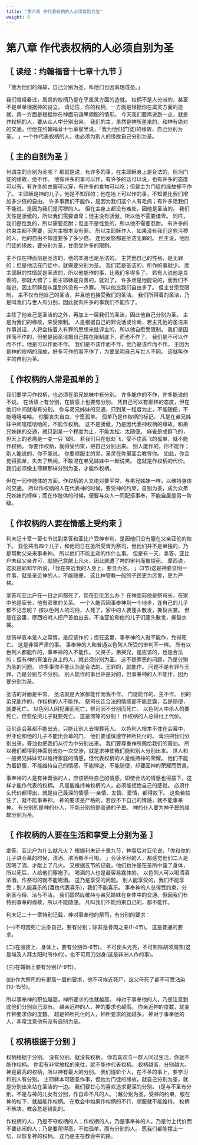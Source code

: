 ```yaml
---
title: "第八章 作代表权柄的人必须自别为圣"
weight: 8
---
```


# 第八章 作代表权柄的人必须自别为圣


## 〖 读经：约翰福音十七章十九节 〗

「我为他们的缘故，自己分别为圣，叫他们也因真理成圣。」

我们曾经看过，属灵的权柄乃是在乎属灵方面的造就。
权柄不是人分派的，甚至不是单单根据神的设立。
请记住，你的权柄，一方面是根据你在属灵方面的造就，再一方面是根据你在神面前谦卑顺服的情形。
今天我们要再说到一点，就是作权柄的人，要从众人中分别出来。
我们的主，虽然是神所差来的，和神有绝对的交通，但他在约翰福音十七章那里说，「我为他们(门徒)的缘故，自己分别为圣。
」一个作代表权柄的人，也必须为别人的缘故自己分别为圣。

## 〖 主的自别为圣 〗

何谓主的自别为圣呢？
那就是说，有许多的事，在主耶稣身上是合法的，但为门徒的缘故，他不作。
他有许多的事可以作，有许多的话可以说，也有许多的态度可以有，有许冬的衣服可以穿，有许多的食物可以吃；但是主为门徒的缘故却不作了。
主耶稣是神的儿子，他是不知罪的；他在地上可以作的事，不知要比我们增加多少倍的自由。
许多事我们不能作，是因为我们这个人有毛病；有许多话我们不能说，是因为我们是污秽的人。
但在主身上都没有难处，因他是圣洁的。
我们天性是骄傲的，所以我们需要谦卑；但主没有骄傲，所以他不需要谦卑。
同样，我们是性急的，所以需要忍耐；但主不是性急的，所以他不需要忍耐。
有许多的约束主都不需要，因为主根本没有罪。
所以主耶稣作人，如果没有我们这些污秽的人，他的自由不知道要多了多少倍。
连他发怒都是圣洁无罪的。
但主说，他因门徒的缘故，要分别为圣，甘愿受许多的限制。

主不仅在神面前是圣洁的，他的本身也是圣洁的。
主凭他自己的性格，是无罪的；但是他活在门徒中，就需要分别为圣。
我们若是圣洁的，所作的事就少。
而主耶稣的性情就是圣洁的，所以他能作的事，比我们多得多了。
若有人说他是良善的，那就大错了；而主耶稣是良善的，就对了。
许多话是他能说的，而我们不能说，因主耶稣是从里到外没有一点罪。
所以他比我们自由多了。
但主甘愿受限制。
主不仅有他自己的圣洁，并且他也接受我们的圣洁。
我们所得着的圣洁，乃是叫我们与世人有分别，因此就有许多的事我们不能作了。

主除了他自己是圣洁的之外，再加上一层我们的圣洁，因此他自己分别为圣。
主是为我们的缘故，来受限制。
人是根据自己的罪说话或论断，若主凭他的圣洁来作事说话，人将会按着人有罪的思想来批评主的，所以他自愿受限制。
我们是因罪而不作的，但他是因圣洁把自己摆在限制底下，而也不作了。
我们是不可以作而不作，他是可以作而不作。
我们是不该作而不作，他乃是该作而不作。
主因为是神的权柄的缘故，好多可作的事不作了，为要显明自己与世人不同。
这就叫作主的自别为圣。

## 〖 作权柄的人常是孤单的 〗

我们要学习作权柄，也必须在弟兄姊妹中有分别。
许多能作的不作，许多能说的不说。
在话语上有分别，在情感上也要有分别。
凭自己可以有那样的态度，但在他们中间就得有分别。
你与弟兄姊妹的交通，只到某一程度为止，不能随便，不能嘻嘻哈哈。
你要丧失自由，宁愿孤单。
孤单乃是作权柄的标记。
凡是在弟兄姊妹中间嘻嘻哈哈的，不能作权柄。
这不是骄傲，乃是因代表神权柄的缘故，和弟兄姊妹的交通，就只到某一个程度为止，不能太松、太随便。
麻雀是成群飞的，但天上的老鹰是一变一只飞的。
若我们只在低处飞，受不住高飞的孤单，就不能作权柄。
你要作权柄，就得受约束，把自己分别出来。
别人能作的，你不能作；别人能说的，你不能说。
你要顺服主的灵，圣灵在你里面会教导你。
如此，你会觉得孤单，失去了热闹，不敢混在弟兄姊妹中一起说笑。
这就是作权柄的代价。
我们必须像主耶稣那样分别为圣，才能作权柄。

但在一同作肢体的方面，作权柄的人又绝对要平常，与弟兄姊妹一样，以维持身体的交通。
所以作权柄的人在代表神的时候，要受神的约束，自别为圣，成为众弟兄姊妹的榜样；而在作肢体的时候，便要与众人一同配搭事奉，不能自居是另一阶级。

## 〖 作权柄的人要在情感上受约束 〗

利未记十章一至七节说到拿答和亚比户受神审判，是因他们没有服在父亲亚伦的权下。
亚伦共有四个儿子，和他同日在圣所受膏为祭司，但他们并不是单独的，乃是帮助父亲来事奉神。
所以他们不能主动的作什么事。
但是有一天，拿答、亚比户未经父亲许可，就随己意献上凡火，因此就遭了神的审判而被烧死。
摩西说，这就是耶和华所说，「我在亲近我的人身上，要显为圣。
」(3节)这是神要显明一件事，就是亲近神的人，不能随便。
这比神管教一般的子民更为厉害，更为严格。

拿答和亚比户在一日之间都死了，现在亚伦怎么办？
在神面前他是祭司长，在家中他是家长，他有双重的关系。
一个人能否因事奉神到一个地步，连自己的儿子都不记念呢？
按以色列人的习俗，人死了，家中的人要蓬头散发，撕裂衣裳。
但是在这里，摩西吩咐人把尸首抬出去，不准亚伦和他的儿子们蓬头散发，撕裂衣裳。

悲伤举哀本是人之常情，是应该作的；但在这里，事奉神的人就不能作，免得死亡。
这是非常严肃的事。
事奉神的人和普通以色列人所受的审判不一样。
所有以色列人都能作的，事奉神的人不能作。
父哭子，弟哭兄，是应该的，也是合法的；但有神的膏油在身上的人，就必须分别为圣。
这不是罪恶的问题，乃是分别为圣的问题。
许多事你不能认为是合法的、无罪的，就能作。
问题不是有罪与无罪，乃是分别与不分别。
别人能作的事也许是对的，但事奉神的人不能作，因为要分别为圣。

圣洁的对面是平常。
圣洁就是大家都能作而我不作。
门徒能作的，主不作。
别的弟兄能作的，作权柄的人不能作。
祭司长连合法的情感都不能显露，若是随便，就要死亡。
以色列人因犯罪而死亡，祭司因不分别而死亡。
以色列人中杀人的要死亡，但亚伦哭儿子就要死亡。
这是何等的分别！
作权柄的人总得付上代价。

亚伦连会幕都不能出去，只能让别人去埋葬死人。
以色列人根本不住在会幕中，但亚伦和他的儿子不能出会幕的门。
他们要谨慎遵守神所托付的。
膏油把我们分别出来，膏油也把我们从行为中分别出来。
我们要尊重神所赐给我们的膏油。
所以我们都得到神面前去办一次交涉，就是求神使我们能和别人分别出来。
世人和一般弟兄姊妹可以维持家庭的情感，但代表权柄的人是维持神的荣耀。
他们不能为着舒服，不能维持自己的情感，不能悖逆，不能随便，却要因神的荣耀而赞美。

事奉神的人是有神膏油的人，应该牺牲自己的情感，即使合法的情感也得摆下，这样才能作代表的权柄。
凡是能维持神权柄的人，必须能拒绝自己的感觉。
必须什么代价都得出，就是自己最深的情感──亲情、友情、爱情，都得放下。
这些若拉住了，就不能事奉神。
神的要求是严格的，若放不下自己的情感，就不能事奉神。
有分别的是神的仆人，不能分别的是普通的子民。
神的仆人要为神子民的缘故分别为圣。

## 〖 作权柄的人要在生活和享受上分别为圣 〗

拿答、亚比户为什么献凡火？
根据利未记十章九节，神事后对亚伦说，「你和你的儿子进会幕的时候，清酒、浓酒都不可喝。
」会读圣经的人，都感觉他们二人是因喝了酒，才献上了凡火。
又根据五节的记载，他们也许是在圣所中露了身体，所以死后，人给他们穿袍子。
喝酒的人也是最容易露体的。
以色列人可以喝清酒浓酒，作祭司的就不能喝酒。
这乃是享受的问题。
别人能享受的，我们不能享受；别人能喜乐的(酒也代表喜乐)，我们不能喜乐。
事奉神的人总得受约束，分别圣与俗、洁与不洁。
我们固然应维持与弟兄姊妹在身体中的交通，但因我们有特别事奉的缘故，所以不能随便。
凡叫我们不能约束自己的，都不能作。

利未记二十一章特别记载，神对事奉他的祭司，有分别的要求：

(一)不可因死亡沾染自己，要有分别；除非是骨肉之亲(1-4节)。
这是普通的要求。

(二)在服装上、身体上，要有分别(5-6节)。
不可使头光秃，不可剃除胡须周围(这是埃及人拜太阳时所作的)，也不可用刀划身(这是非洲人作的事)。

(三)在婚姻上要有分别(7-9节)。

(四)作大祭司的有更高一层的要求，他不可挨近死尸，连父母死了都不可受沾染(10-15节)。

所以事奉神的职位越高，神所要求的也就越高。
神对于事奉他的人，乃是注意到底他们分别自己没有。
越亲近神的人，神的要求也越高。
你亲近神的度数，就变作神要求你的度数。
越是神所托付的人，神所要求的就越多。
神对于事奉他的人，非常注意他有没有自别为圣。

## 〖 权柄根据于分别 〗

权柄根据于分别。
没有分别，就没有权柄。
你若喜欢与一群人同过生活，你就不能作权柄。
你若有非常放松的来往，就不能作代表权柄。
权柄越高，分别越大。
神是最高的权柄，所以神有最大的分别。
我们憧蚧个人，在不圣的事上，要学习和别人有分别。
主耶稣本可随意作事，但他为门徒的缘故，就自己分别为圣，就是分别出来站在圣洁的一边。
我们要甘心的喜欢追求更深的分别。
(是与不圣有分别，不是与神的儿女有分别，作自命不凡的人。
)越分别为圣，受神的约束，服在神的权下，就越能作权柄。
在教会中如果作权柄的不行，顺服就不能维持。
权柄不解决，教会总是纷乱的。

作权柄的人，乃是不夺权柄的人；作权柄的人，乃是事奉神的人，乃是付上代价而不要热闹的人；乃是要爬得高，不怕孤单，而有分别的人。
愿我们都能摆上一切，以恢复神的权柄。
这乃是主在教会中的路。
